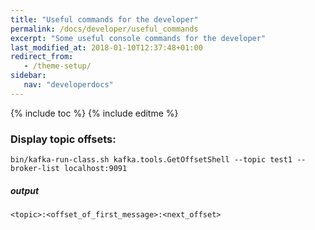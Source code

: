 ```yaml
---
title: "Useful commands for the developer"
permalink: /docs/developer/useful_commands
excerpt: "Some useful console commands for the developer"
last_modified_at: 2018-01-10T12:37:48+01:00
redirect_from:
   - /theme-setup/
sidebar:
   nav: "developerdocs"
---
```

{% include toc %}
{% include editme %}

### Display topic offsets:

`bin/kafka-run-class.sh kafka.tools.GetOffsetShell --topic test1 --broker-list localhost:9091`

##### output
`<topic>:<offset_of_first_message>:<next_offset>`